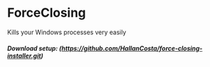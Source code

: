 # ForceClosing
Kills your Windows processes very easily
##### Download setup: (https://github.com/HallanCosta/force-closing-installer.git)
